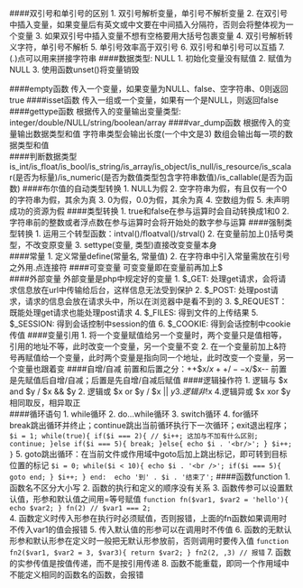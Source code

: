 ####双引号和单引号的区别
	1. 双引号解析变量，单引号不解析变量
	2. 在双引号中插入变量，如果变量后有英文或中文要在中间插入分隔符，否则会将整体视为一个变量
	3. 如果双引号中插入变量不想有空格要用大括号包裹变量
	4. 双引号解析转义字符，单引号不解析
	5. 单引号效率高于双引号
	6. 双引号和单引号可以互插
	7. (.)点可以用来拼接字符串
####数据类型: NULL
	1. 初始化变量没有赋值
	2. 赋值为NULL
	3. 使用函数unset()将变量销毁

####empty函数
	传入一个变量，如果变量为NULL、false、空字符串、0则返回true
####isset函数
	传入一组或一个变量，如果有一个是NULL，则返回false		
####gettype函数
	根据传入的变量输出变量类型: integer/double/NULL/string/boolean/array
####var_dump函数
	根据传入的变量输出数据类型和值
		字符串类型会输出长度(一个中文是3)
		数组会输出每一项的数据类型和值		
####判断数据类型
	is_int/is_float/is_bool/is_string/is_array/is_object/is_null/is_resource/is_scalar(是否为标量)/is_numeric(是否为数值类型包含字符串数值)/is_callable(是否为函数)	
####布尔值的自动类型转换
	1. NULL为假
	2. 空字符串为假，有且仅有一个0的字符串为假，其余为真
	3. 0为假，0.0为假，其余为真
	4. 空数组为假
	5. 未声明成功的资源为假
####类型转换
	1. true和false在参与运算时会自动转换成1和0
	2. 字符串前的整数或者浮点数在参与运算时会将开始处的数字参与运算
####强制类型转换
	1. 运用三个转型函数：intval()/floatval()/strval()
	2. 在变量前加上()括号类型，不改变原变量
	3. settype(变量, 类型)直接改变变量本身	
####常量
	1. 定义常量define(常量名, 常量值)
	2. 在字符串中引入常量需放在引号之外用.点连接符
####可变变量
	可变变量即在变量前再加上$		
####外部变量
	外部变量是php中规定好的变量
	1. $_GET: 处理get请求，会将请求信息放在url中传输给后台，这样信息无法受到保护
	2. $_POST: 处理post请求，请求的信息会放在请求头中，所以在浏览器中是看不到的
	3. $_REQUEST：既能处理get请求也能处理post请求
	4. $_FILES: 得到文件的上传结果
	5. $_SESSION: 得到会话控制中session的值
	6. $_COOKIE: 得到会话控制中cookie传值	
####变量引用
	1. 将一个变量赋值给另一个变量时，两个变量只是值相等，引用的地址不等，此时改变一个变量，另一个变量不变
	2. 在一个变量前加上&符号再赋值给一个变量，此时两个变量是指向同一个地址，此时改变一个变量，另一个变量也跟着变
####自增/自减
	前置和后置之分：++$x/$x++/--$x/$x--
	前置是先赋值后自增/自减；后置是先自增/自减后赋值
####逻辑操作符
	1. 逻辑与 $x and $y / $x && $y
	2. 逻辑或 $x or $y / $x || $y
	3. 逻辑非 !$x
	4.逻辑异或 $x xor $y相同取反，相异取正			
####循环语句
	1. while循环
	2. do...while循环
	3. switch循环
	4. for循环	
		break跳出循环并终止；continue跳出当前循环执行下一次循环；exit退出程序；
		```
			$i = 1;
			while(true){
				if($i === 2){
					// $i++; 这加与不加有什么区别;
					continue;
				}else if($i === 5){
					break;
				}else{
					echo $i . '<br/>';
				}
				$i++;
			}
		```
	5. goto跳出循环：在当前文件或作用域中goto后加上跳出标记，即可转到目标位置的标记
		```
			$i = 0;
			while($i < 10){
				echo $i . '<br />';
				if($i === 5){
					goto end;
				}
				$i++;
			}
			end: 
			echo '到' . $i . '结束了';
		```
####函数function
	1. 函数名不区分大小写
	2. 函数的执行和定义的顺序没有关系
	3. 函数传参可以设置默认值，形参和默认值之间用=等号赋值
		```
			function fn($var1, $var2 = 'hello'){
				echo $var2;
			}
			fn(2) // $var1 === 2;
		```		
	4. 函数定义时传入形参在执行时必须赋值，否则报错，上面的fn函数如果调用时不传入var1的值会报错
	5. 传入默认值的形参可以在调用时不传值
	6. 函数的无默认形参和默认形参在定义时一般把无默认形参放前，否则调用时要传入值
	```
		function fn2($var1, $var2 = 3, $var3){
			return $var2;
		}
		fn2(2, ,3) // 报错
	```	
	7. 函数的实参传值是按值传递，而不是按引用传递
	8. 函数不能重载，即同一个作用域中不能定义相同的函数名的函数，会报错